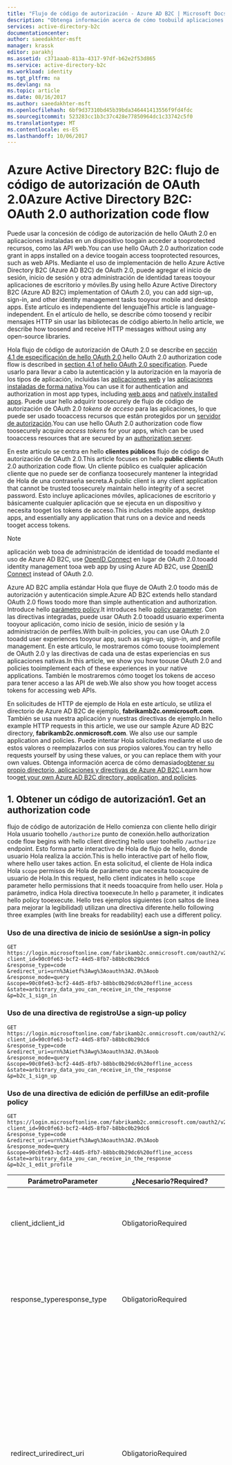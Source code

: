 ```yaml
---
title: "Flujo de código de autorización - Azure AD B2C | Microsoft Docs"
description: "Obtenga información acerca de cómo toobuild aplicaciones web con el protocolo de autenticación de Azure AD B2C y OpenID Connect."
services: active-directory-b2c
documentationcenter: 
author: saeedakhter-msft
manager: krassk
editor: parakhj
ms.assetid: c371aaab-813a-4317-97df-b62e2f53d865
ms.service: active-directory-b2c
ms.workload: identity
ms.tgt_pltfrm: na
ms.devlang: na
ms.topic: article
ms.date: 08/16/2017
ms.author: saeedakhter-msft
ms.openlocfilehash: 6bf9d37310bd45b39bda346441413556f9fd4fdc
ms.sourcegitcommit: 523283cc1b3c37c428e77850964dc1c33742c5f0
ms.translationtype: MT
ms.contentlocale: es-ES
ms.lasthandoff: 10/06/2017
---
```

# <a name="azure-active-directory-b2c-oauth-20-authorization-code-flow"></a><span data-ttu-id="b8309-103">Azure Active Directory B2C: flujo de código de autorización de OAuth 2.0</span><span class="sxs-lookup"><span data-stu-id="b8309-103">Azure Active Directory B2C: OAuth 2.0 authorization code flow</span></span>
<span data-ttu-id="b8309-104">Puede usar la concesión de código de autorización de hello OAuth 2.0 en aplicaciones instaladas en un dispositivo toogain acceder a tooprotected recursos, como las API web.</span><span class="sxs-lookup"><span data-stu-id="b8309-104">You can use hello OAuth 2.0 authorization code grant in apps installed on a device toogain access tooprotected resources, such as web APIs.</span></span> <span data-ttu-id="b8309-105">Mediante el uso de implementación de hello Azure Active Directory B2C (Azure AD B2C) de OAuth 2.0, puede agregar el inicio de sesión, inicio de sesión y otra administración de identidad tareas tooyour aplicaciones de escritorio y móviles.</span><span class="sxs-lookup"><span data-stu-id="b8309-105">By using hello Azure Active Directory B2C (Azure AD B2C) implementation of OAuth 2.0, you can add sign-up, sign-in, and other identity management tasks tooyour mobile and desktop apps.</span></span> <span data-ttu-id="b8309-106">Este artículo es independiente del lenguaje</span><span class="sxs-lookup"><span data-stu-id="b8309-106">This article is language-independent.</span></span> <span data-ttu-id="b8309-107">En el artículo de hello, se describe cómo toosend y recibir mensajes HTTP sin usar las bibliotecas de código abierto.</span><span class="sxs-lookup"><span data-stu-id="b8309-107">In hello article, we describe how toosend and receive HTTP messages without using any open-source libraries.</span></span>

<!-- TODO: Need link toolibraries -->

<span data-ttu-id="b8309-108">Hola flujo de código de autorización de OAuth 2.0 se describe en [sección 4.1 de especificación de hello OAuth 2.0](http://tools.ietf.org/html/rfc6749).</span><span class="sxs-lookup"><span data-stu-id="b8309-108">hello OAuth 2.0 authorization code flow is described in [section 4.1 of hello OAuth 2.0 specification](http://tools.ietf.org/html/rfc6749).</span></span> <span data-ttu-id="b8309-109">Puede usarlo para llevar a cabo la autenticación y la autorización en la mayoría de los tipos de aplicación, incluidas las [aplicaciones web](active-directory-b2c-apps.md#web-apps) y las [aplicaciones instaladas de forma nativa](active-directory-b2c-apps.md#mobile-and-native-apps).</span><span class="sxs-lookup"><span data-stu-id="b8309-109">You can use it for authentication and authorization in most app types, including [web apps](active-directory-b2c-apps.md#web-apps) and [natively installed apps](active-directory-b2c-apps.md#mobile-and-native-apps).</span></span> <span data-ttu-id="b8309-110">Puede usar hello adquirir toosecurely de flujo de código de autorización de OAuth 2.0 *tokens de acceso* para las aplicaciones, lo que puede ser usado tooaccess recursos que están protegidos por un [servidor de autorización](active-directory-b2c-reference-protocols.md#the-basics).</span><span class="sxs-lookup"><span data-stu-id="b8309-110">You can use hello OAuth 2.0 authorization code flow toosecurely acquire *access tokens* for your apps, which can be used tooaccess resources that are secured by an [authorization server](active-directory-b2c-reference-protocols.md#the-basics).</span></span>

<span data-ttu-id="b8309-111">En este artículo se centra en hello **clientes públicos** flujo de código de autorización de OAuth 2.0.</span><span class="sxs-lookup"><span data-stu-id="b8309-111">This article focuses on hello **public clients** OAuth 2.0 authorization code flow.</span></span> <span data-ttu-id="b8309-112">Un cliente público es cualquier aplicación cliente que no puede ser de confianza toosecurely mantener la integridad de Hola de una contraseña secreta.</span><span class="sxs-lookup"><span data-stu-id="b8309-112">A public client is any client application that cannot be trusted toosecurely maintain hello integrity of a secret password.</span></span> <span data-ttu-id="b8309-113">Esto incluye aplicaciones móviles, aplicaciones de escritorio y básicamente cualquier aplicación que se ejecuta en un dispositivo y necesita tooget los tokens de acceso.</span><span class="sxs-lookup"><span data-stu-id="b8309-113">This includes mobile apps, desktop apps, and essentially any application that runs on a device and needs tooget access tokens.</span></span> 

> [!NOTE]
> <span data-ttu-id="b8309-114">aplicación web tooa de administración de identidad de tooadd mediante el uso de Azure AD B2C, use [OpenID Connect](active-directory-b2c-reference-oidc.md) en lugar de OAuth 2.0.</span><span class="sxs-lookup"><span data-stu-id="b8309-114">tooadd identity management tooa web app by using Azure AD B2C, use [OpenID Connect](active-directory-b2c-reference-oidc.md) instead of OAuth 2.0.</span></span>

<span data-ttu-id="b8309-115">Azure AD B2C amplía estándar Hola que fluye de OAuth 2.0 toodo más de autorización y autenticación simple.</span><span class="sxs-lookup"><span data-stu-id="b8309-115">Azure AD B2C extends hello standard OAuth 2.0 flows toodo more than simple authentication and authorization.</span></span> <span data-ttu-id="b8309-116">Introduce hello [parámetro policy](active-directory-b2c-reference-policies.md).</span><span class="sxs-lookup"><span data-stu-id="b8309-116">It introduces hello [policy parameter](active-directory-b2c-reference-policies.md).</span></span> <span data-ttu-id="b8309-117">Con las directivas integradas, puede usar OAuth 2.0 tooadd usuario experimenta tooyour aplicación, como inicio de sesión, inicio de sesión y la administración de perfiles.</span><span class="sxs-lookup"><span data-stu-id="b8309-117">With built-in policies, you can use OAuth 2.0 tooadd user experiences tooyour app, such as sign-up, sign-in, and profile management.</span></span> <span data-ttu-id="b8309-118">En este artículo, le mostraremos cómo toouse tooimplement de OAuth 2.0 y las directivas de cada una de estas experiencias en sus aplicaciones nativas.</span><span class="sxs-lookup"><span data-stu-id="b8309-118">In this article, we show you how toouse OAuth 2.0 and policies tooimplement each of these experiences in your native applications.</span></span> <span data-ttu-id="b8309-119">También le mostraremos cómo tooget los tokens de acceso para tener acceso a las API de web.</span><span class="sxs-lookup"><span data-stu-id="b8309-119">We also show you how tooget access tokens for accessing web APIs.</span></span>

<span data-ttu-id="b8309-120">En solicitudes de HTTP de ejemplo de Hola en este artículo, se utiliza el directorio de Azure AD B2C de ejemplo, **fabrikamb2c.onmicrosoft.com**. También se usa nuestra aplicación y nuestras directivas de ejemplo.</span><span class="sxs-lookup"><span data-stu-id="b8309-120">In hello example HTTP requests in this article, we use our sample Azure AD B2C directory, **fabrikamb2c.onmicrosoft.com**. We also use our sample application and policies.</span></span> <span data-ttu-id="b8309-121">Puede intentar Hola solicitudes mediante el uso de estos valores o reemplazarlos con sus propios valores.</span><span class="sxs-lookup"><span data-stu-id="b8309-121">You can try hello requests yourself by using these values, or you can replace them with your own values.</span></span>
<span data-ttu-id="b8309-122">Obtenga información acerca de cómo demasiado[obtener su propio directorio, aplicaciones y directivas de Azure AD B2C](#use-your-own-azure-ad-b2c-directory).</span><span class="sxs-lookup"><span data-stu-id="b8309-122">Learn how too[get your own Azure AD B2C directory, application, and policies](#use-your-own-azure-ad-b2c-directory).</span></span>

## <a name="1-get-an-authorization-code"></a><span data-ttu-id="b8309-123">1. Obtener un código de autorización</span><span class="sxs-lookup"><span data-stu-id="b8309-123">1. Get an authorization code</span></span>
<span data-ttu-id="b8309-124">flujo de código de autorización de Hello comienza con cliente hello dirigir Hola usuario toohello `/authorize` punto de conexión.</span><span class="sxs-lookup"><span data-stu-id="b8309-124">hello authorization code flow begins with hello client directing hello user toohello `/authorize` endpoint.</span></span> <span data-ttu-id="b8309-125">Esto forma parte interactivo de Hola de flujo de hello, donde usuario Hola realiza la acción.</span><span class="sxs-lookup"><span data-stu-id="b8309-125">This is hello interactive part of hello flow, where hello user takes action.</span></span> <span data-ttu-id="b8309-126">En esta solicitud, el cliente de Hola indica Hola `scope` permisos de Hola de parámetro que necesita tooacquire de usuario de Hola.</span><span class="sxs-lookup"><span data-stu-id="b8309-126">In this request, hello client indicates in hello `scope` parameter hello permissions that it needs tooacquire from hello user.</span></span> <span data-ttu-id="b8309-127">Hola `p` parámetro, indica Hola directiva tooexecute.</span><span class="sxs-lookup"><span data-stu-id="b8309-127">In hello `p` parameter, it indicates hello policy tooexecute.</span></span> <span data-ttu-id="b8309-128">Hello tres ejemplos siguientes (con saltos de línea para mejorar la legibilidad) utilizan una directiva diferente.</span><span class="sxs-lookup"><span data-stu-id="b8309-128">hello following three examples (with line breaks for readability) each use a different policy.</span></span>

### <a name="use-a-sign-in-policy"></a><span data-ttu-id="b8309-129">Uso de una directiva de inicio de sesión</span><span class="sxs-lookup"><span data-stu-id="b8309-129">Use a sign-in policy</span></span>
```
GET https://login.microsoftonline.com/fabrikamb2c.onmicrosoft.com/oauth2/v2.0/authorize?
client_id=90c0fe63-bcf2-44d5-8fb7-b8bbc0b29dc6
&response_type=code
&redirect_uri=urn%3Aietf%3Awg%3Aoauth%3A2.0%3Aoob
&response_mode=query
&scope=90c0fe63-bcf2-44d5-8fb7-b8bbc0b29dc6%20offline_access
&state=arbitrary_data_you_can_receive_in_the_response
&p=b2c_1_sign_in
```

### <a name="use-a-sign-up-policy"></a><span data-ttu-id="b8309-130">Uso de una directiva de registro</span><span class="sxs-lookup"><span data-stu-id="b8309-130">Use a sign-up policy</span></span>
```
GET https://login.microsoftonline.com/fabrikamb2c.onmicrosoft.com/oauth2/v2.0/authorize?
client_id=90c0fe63-bcf2-44d5-8fb7-b8bbc0b29dc6
&response_type=code
&redirect_uri=urn%3Aietf%3Awg%3Aoauth%3A2.0%3Aoob
&response_mode=query
&scope=90c0fe63-bcf2-44d5-8fb7-b8bbc0b29dc6%20offline_access
&state=arbitrary_data_you_can_receive_in_the_response
&p=b2c_1_sign_up
```

### <a name="use-an-edit-profile-policy"></a><span data-ttu-id="b8309-131">Uso de una directiva de edición de perfil</span><span class="sxs-lookup"><span data-stu-id="b8309-131">Use an edit-profile policy</span></span>
```
GET https://login.microsoftonline.com/fabrikamb2c.onmicrosoft.com/oauth2/v2.0/authorize?
client_id=90c0fe63-bcf2-44d5-8fb7-b8bbc0b29dc6
&response_type=code
&redirect_uri=urn%3Aietf%3Awg%3Aoauth%3A2.0%3Aoob
&response_mode=query
&scope=90c0fe63-bcf2-44d5-8fb7-b8bbc0b29dc6%20offline_access
&state=arbitrary_data_you_can_receive_in_the_response
&p=b2c_1_edit_profile
```

| <span data-ttu-id="b8309-132">Parámetro</span><span class="sxs-lookup"><span data-stu-id="b8309-132">Parameter</span></span> | <span data-ttu-id="b8309-133">¿Necesario?</span><span class="sxs-lookup"><span data-stu-id="b8309-133">Required?</span></span> | <span data-ttu-id="b8309-134">Description</span><span class="sxs-lookup"><span data-stu-id="b8309-134">Description</span></span> |
| --- | --- | --- |
| <span data-ttu-id="b8309-135">client_id</span><span class="sxs-lookup"><span data-stu-id="b8309-135">client_id</span></span> |<span data-ttu-id="b8309-136">Obligatorio</span><span class="sxs-lookup"><span data-stu-id="b8309-136">Required</span></span> |<span data-ttu-id="b8309-137">Identificador de la aplicación Hello asignado tooyour aplicación Hola [portal de Azure](https://portal.azure.com).</span><span class="sxs-lookup"><span data-stu-id="b8309-137">hello application ID assigned tooyour app in hello [Azure portal](https://portal.azure.com).</span></span> |
| <span data-ttu-id="b8309-138">response_type</span><span class="sxs-lookup"><span data-stu-id="b8309-138">response_type</span></span> |<span data-ttu-id="b8309-139">Obligatorio</span><span class="sxs-lookup"><span data-stu-id="b8309-139">Required</span></span> |<span data-ttu-id="b8309-140">tipo de respuesta de Hello, que debe incluir `code` para el flujo de código de autorización de Hola.</span><span class="sxs-lookup"><span data-stu-id="b8309-140">hello response type, which must include `code` for hello authorization code flow.</span></span> |
| <span data-ttu-id="b8309-141">redirect_uri</span><span class="sxs-lookup"><span data-stu-id="b8309-141">redirect_uri</span></span> |<span data-ttu-id="b8309-142">Obligatorio</span><span class="sxs-lookup"><span data-stu-id="b8309-142">Required</span></span> |<span data-ttu-id="b8309-143">Hola URI de redireccionamiento de la aplicación, donde se envían y reciben mediante la aplicación de las respuestas de autenticación.</span><span class="sxs-lookup"><span data-stu-id="b8309-143">hello redirect URI of your app, where authentication responses are sent and received by your app.</span></span> <span data-ttu-id="b8309-144">Debe coincidir exactamente con uno de redirección de hello URI que se ha registrado en el portal de hello, excepto en que debe ser codificados de dirección URL.</span><span class="sxs-lookup"><span data-stu-id="b8309-144">It must exactly match one of hello redirect URIs that you registered in hello portal, except that it must be URL-encoded.</span></span> |
| <span data-ttu-id="b8309-145">ámbito</span><span class="sxs-lookup"><span data-stu-id="b8309-145">scope</span></span> |<span data-ttu-id="b8309-146">Obligatorio</span><span class="sxs-lookup"><span data-stu-id="b8309-146">Required</span></span> |<span data-ttu-id="b8309-147">Una lista de ámbitos separada por espacios.</span><span class="sxs-lookup"><span data-stu-id="b8309-147">A space-separated list of scopes.</span></span> <span data-ttu-id="b8309-148">El valor de un solo ámbito indica tooAzure Active Directory (Azure AD) tanto de los permisos de Hola que se ha solicitado.</span><span class="sxs-lookup"><span data-stu-id="b8309-148">A single scope value indicates tooAzure Active Directory (Azure AD) both of hello permissions that are being requested.</span></span> <span data-ttu-id="b8309-149">Mediante identificación como ámbito de hello indica que la aplicación necesita un token de acceso que se puede usar con su propio servicio o la API web, representada por el cliente de Hola Hola mismo identificador de cliente.</span><span class="sxs-lookup"><span data-stu-id="b8309-149">Using hello client ID as hello scope indicates that your app needs an access token that can be used against your own service or web API, represented by hello same client ID.</span></span>  <span data-ttu-id="b8309-150">Hola `offline_access` ámbito indica que la aplicación necesita un token de actualización para tooresources de acceso de larga duración.</span><span class="sxs-lookup"><span data-stu-id="b8309-150">hello `offline_access` scope indicates that your app needs a refresh token for long-lived access tooresources.</span></span> <span data-ttu-id="b8309-151">También puede usar hello `openid` ámbito toorequest un identificador de token de Azure AD B2C.</span><span class="sxs-lookup"><span data-stu-id="b8309-151">You also can use hello `openid` scope toorequest an ID token from Azure AD B2C.</span></span> |
| <span data-ttu-id="b8309-152">response_mode</span><span class="sxs-lookup"><span data-stu-id="b8309-152">response_mode</span></span> |<span data-ttu-id="b8309-153">Recomendado</span><span class="sxs-lookup"><span data-stu-id="b8309-153">Recommended</span></span> |<span data-ttu-id="b8309-154">método Hello que usar toosend Hola resultante autorización código tooyour atrás aplicación.</span><span class="sxs-lookup"><span data-stu-id="b8309-154">hello method that you use toosend hello resulting authorization code back tooyour app.</span></span> <span data-ttu-id="b8309-155">Puede ser `query`, `form_post` o `fragment`.</span><span class="sxs-lookup"><span data-stu-id="b8309-155">It can be `query`, `form_post`, or `fragment`.</span></span> |
| <span data-ttu-id="b8309-156">state</span><span class="sxs-lookup"><span data-stu-id="b8309-156">state</span></span> |<span data-ttu-id="b8309-157">Recomendado</span><span class="sxs-lookup"><span data-stu-id="b8309-157">Recommended</span></span> |<span data-ttu-id="b8309-158">Un valor incluido en la solicitud de Hola que se devuelve en la respuesta de token de Hola.</span><span class="sxs-lookup"><span data-stu-id="b8309-158">A value included in hello request that is returned in hello token response.</span></span> <span data-ttu-id="b8309-159">Puede ser una cadena de contenido que desee toouse.</span><span class="sxs-lookup"><span data-stu-id="b8309-159">It can be a string of any content that you want toouse.</span></span> <span data-ttu-id="b8309-160">Normalmente, se utiliza un valor único generado aleatoriamente, ataques de falsificación de solicitud entre sitios tooprevent.</span><span class="sxs-lookup"><span data-stu-id="b8309-160">Usually, a randomly generated unique value is  used, tooprevent cross-site request forgery attacks.</span></span> <span data-ttu-id="b8309-161">estado de Hello también es tooencode usa información acerca del estado del usuario de hello en la aplicación hello antes de que se produjo la solicitud de autenticación de Hola.</span><span class="sxs-lookup"><span data-stu-id="b8309-161">hello state also is used tooencode information about hello user's state in hello app before hello authentication request occurred.</span></span> <span data-ttu-id="b8309-162">Por ejemplo, usuario de la página Hola Hola se realizó u Hola directiva que se está ejecutando.</span><span class="sxs-lookup"><span data-stu-id="b8309-162">For example, hello page hello user was on, or hello policy that was being executed.</span></span> |
| <span data-ttu-id="b8309-163">p</span><span class="sxs-lookup"><span data-stu-id="b8309-163">p</span></span> |<span data-ttu-id="b8309-164">Obligatorio</span><span class="sxs-lookup"><span data-stu-id="b8309-164">Required</span></span> |<span data-ttu-id="b8309-165">Directiva de Hola que se ejecuta.</span><span class="sxs-lookup"><span data-stu-id="b8309-165">hello policy that is executed.</span></span> <span data-ttu-id="b8309-166">Su Hola nombre de una directiva que se crea en el directorio de Azure AD B2C.</span><span class="sxs-lookup"><span data-stu-id="b8309-166">It's hello name of a policy that is created in your Azure AD B2C directory.</span></span> <span data-ttu-id="b8309-167">valor de nombre de directiva de Hello debe comenzar por **b2c\_1\_**.</span><span class="sxs-lookup"><span data-stu-id="b8309-167">hello policy name value should begin with **b2c\_1\_**.</span></span> <span data-ttu-id="b8309-168">toolearn más información acerca de las directivas, consulte [directivas integradas de Azure AD B2C](active-directory-b2c-reference-policies.md).</span><span class="sxs-lookup"><span data-stu-id="b8309-168">toolearn more about policies, see [Azure AD B2C built-in policies](active-directory-b2c-reference-policies.md).</span></span> |
| <span data-ttu-id="b8309-169">símbolo del sistema</span><span class="sxs-lookup"><span data-stu-id="b8309-169">prompt</span></span> |<span data-ttu-id="b8309-170">Opcional</span><span class="sxs-lookup"><span data-stu-id="b8309-170">Optional</span></span> |<span data-ttu-id="b8309-171">tipo de Hello de interacción del usuario que es necesario.</span><span class="sxs-lookup"><span data-stu-id="b8309-171">hello type of user interaction that is required.</span></span> <span data-ttu-id="b8309-172">Actualmente, Hola único valor válido es `login`, que fuerza Hola tooenter usuario sus credenciales en esa solicitud.</span><span class="sxs-lookup"><span data-stu-id="b8309-172">Currently, hello only valid value is `login`, which forces hello user tooenter their credentials on that request.</span></span> <span data-ttu-id="b8309-173">El inicio de sesión único no surtirá efecto.</span><span class="sxs-lookup"><span data-stu-id="b8309-173">Single sign-on will not take effect.</span></span> |

<span data-ttu-id="b8309-174">En este momento, usuario Hola se solicita el flujo de trabajo de la directiva de toocomplete Hola.</span><span class="sxs-lookup"><span data-stu-id="b8309-174">At this point, hello user is asked toocomplete hello policy's workflow.</span></span> <span data-ttu-id="b8309-175">Ello puede significar tener a usuario Hola escribir su nombre de usuario y una contraseña, inicio de sesión con una identidad de redes sociales, registrarse para el directorio de Hola o cualquier otro número de pasos.</span><span class="sxs-lookup"><span data-stu-id="b8309-175">This might involve hello user entering their username and password, signing in with a social identity, signing up for hello directory, or any other number of steps.</span></span> <span data-ttu-id="b8309-176">Las acciones del usuario dependen de cómo se define la directiva de Hola.</span><span class="sxs-lookup"><span data-stu-id="b8309-176">User actions depend on how hello policy is defined.</span></span>

<span data-ttu-id="b8309-177">Al finalizar usuario Hola directiva hello, Azure AD devuelve una aplicación de tooyour de respuesta al valor de Hola que utilizó para `redirect_uri`.</span><span class="sxs-lookup"><span data-stu-id="b8309-177">After hello user completes hello policy, Azure AD returns a response tooyour app at hello value you used for `redirect_uri`.</span></span> <span data-ttu-id="b8309-178">Se utiliza método hello especificado en hello `response_mode` parámetro.</span><span class="sxs-lookup"><span data-stu-id="b8309-178">It uses hello method specified in hello `response_mode` parameter.</span></span> <span data-ttu-id="b8309-179">respuesta de Hello es exactamente Hola mismo para cada uno de los escenarios de acción de usuario hello, independientemente de la directiva de Hola que se ejecutó.</span><span class="sxs-lookup"><span data-stu-id="b8309-179">hello response is exactly hello same for each of hello user action scenarios, independent of hello policy that was executed.</span></span>

<span data-ttu-id="b8309-180">Una respuesta correcta que usa `response_mode=query` tiene este aspecto:</span><span class="sxs-lookup"><span data-stu-id="b8309-180">A successful response that uses `response_mode=query` looks like this:</span></span>

```
GET urn:ietf:wg:oauth:2.0:oob?
code=AwABAAAAvPM1KaPlrEqdFSBzjqfTGBCmLdgfSTLEMPGYuNHSUYBrq...        // hello authorization_code, truncated
&state=arbitrary_data_you_can_receive_in_the_response                // hello value provided in hello request
```

| <span data-ttu-id="b8309-181">Parámetro</span><span class="sxs-lookup"><span data-stu-id="b8309-181">Parameter</span></span> | <span data-ttu-id="b8309-182">Description</span><span class="sxs-lookup"><span data-stu-id="b8309-182">Description</span></span> |
| --- | --- |
| <span data-ttu-id="b8309-183">código</span><span class="sxs-lookup"><span data-stu-id="b8309-183">code</span></span> |<span data-ttu-id="b8309-184">código de autorización de Hola Hola aplicación solicitada.</span><span class="sxs-lookup"><span data-stu-id="b8309-184">hello authorization code that hello app requested.</span></span> <span data-ttu-id="b8309-185">aplicación Hello puede utilizar toorequest de código de autorización de hello un token de acceso para un recurso de destino.</span><span class="sxs-lookup"><span data-stu-id="b8309-185">hello app can use hello authorization code toorequest an access token for a target resource.</span></span> <span data-ttu-id="b8309-186">Los códigos de autorización tienen una duración muy breve.</span><span class="sxs-lookup"><span data-stu-id="b8309-186">Authorization codes are very short-lived.</span></span> <span data-ttu-id="b8309-187">Normalmente, caducan al cabo de unos 10 minutos.</span><span class="sxs-lookup"><span data-stu-id="b8309-187">Typically, they expire after about 10 minutes.</span></span> |
| <span data-ttu-id="b8309-188">state</span><span class="sxs-lookup"><span data-stu-id="b8309-188">state</span></span> |<span data-ttu-id="b8309-189">Consulte la descripción completa de hello en tabla Hola Hola sección anterior.</span><span class="sxs-lookup"><span data-stu-id="b8309-189">See hello full description in hello table in hello preceding section.</span></span> <span data-ttu-id="b8309-190">Si un `state` parámetro se incluye en la solicitud de hello, hello mismo valor aparecerán en la respuesta de Hola.</span><span class="sxs-lookup"><span data-stu-id="b8309-190">If a `state` parameter is included in hello request, hello same value should appear in hello response.</span></span> <span data-ttu-id="b8309-191">Hello aplicación debe comprobar que hello `state` valores de hello solicitud y respuesta son idénticos.</span><span class="sxs-lookup"><span data-stu-id="b8309-191">hello app should verify that hello `state` values in hello request and response are identical.</span></span> |

<span data-ttu-id="b8309-192">Las respuestas de error también se pueden enviar toohello el URI de redireccionamiento para que hello aplicación pueda controlarlos adecuadamente:</span><span class="sxs-lookup"><span data-stu-id="b8309-192">Error responses also can be sent toohello redirect URI so that hello app can handle them appropriately:</span></span>

```
GET urn:ietf:wg:oauth:2.0:oob?
error=access_denied
&error_description=The+user+has+cancelled+entering+self-asserted+information
&state=arbitrary_data_you_can_receive_in_the_response
```

| <span data-ttu-id="b8309-193">Parámetro</span><span class="sxs-lookup"><span data-stu-id="b8309-193">Parameter</span></span> | <span data-ttu-id="b8309-194">Description</span><span class="sxs-lookup"><span data-stu-id="b8309-194">Description</span></span> |
| --- | --- |
| <span data-ttu-id="b8309-195">error</span><span class="sxs-lookup"><span data-stu-id="b8309-195">error</span></span> |<span data-ttu-id="b8309-196">Una cadena de código de error que se pueden usar tipos de hello tooclassify de errores que se producen.</span><span class="sxs-lookup"><span data-stu-id="b8309-196">An error code string that you can use tooclassify hello types of errors that occur.</span></span> <span data-ttu-id="b8309-197">También puede usar Hola cadena tooreact tooerrors.</span><span class="sxs-lookup"><span data-stu-id="b8309-197">You also can use hello string tooreact tooerrors.</span></span> |
| <span data-ttu-id="b8309-198">error_description</span><span class="sxs-lookup"><span data-stu-id="b8309-198">error_description</span></span> |<span data-ttu-id="b8309-199">Un mensaje de error específico que puede ayudarle a identificar la causa de raíz de Hola de un error de autenticación.</span><span class="sxs-lookup"><span data-stu-id="b8309-199">A specific error message that can help you identify hello root cause of an authentication error.</span></span> |
| <span data-ttu-id="b8309-200">state</span><span class="sxs-lookup"><span data-stu-id="b8309-200">state</span></span> |<span data-ttu-id="b8309-201">Consulte la descripción completa de Hola Hola tabla anterior.</span><span class="sxs-lookup"><span data-stu-id="b8309-201">See hello full description in hello preceding table.</span></span> <span data-ttu-id="b8309-202">Si un `state` parámetro se incluye en la solicitud de hello, hello mismo valor aparecerán en la respuesta de Hola.</span><span class="sxs-lookup"><span data-stu-id="b8309-202">If a `state` parameter is included in hello request, hello same value should appear in hello response.</span></span> <span data-ttu-id="b8309-203">Hello aplicación debe comprobar que hello `state` valores de hello solicitud y respuesta son idénticos.</span><span class="sxs-lookup"><span data-stu-id="b8309-203">hello app should verify that hello `state` values in hello request and response are identical.</span></span> |

## <a name="2-get-a-token"></a><span data-ttu-id="b8309-204">2. Obtención de un token</span><span class="sxs-lookup"><span data-stu-id="b8309-204">2. Get a token</span></span>
<span data-ttu-id="b8309-205">Ahora que ha adquirido un código de autorización, puede compensar hello `code` para un toohello símbolo (token) que vayan recursos mediante el envío de un toohello de solicitud POST `/token` punto de conexión.</span><span class="sxs-lookup"><span data-stu-id="b8309-205">Now that you've acquired an authorization code, you can redeem hello `code` for a token toohello intended resource by sending a POST request toohello `/token` endpoint.</span></span> <span data-ttu-id="b8309-206">En Azure AD B2C, hello solo los recursos que puede solicitar un token para es la API de web de back-end de la aplicación.</span><span class="sxs-lookup"><span data-stu-id="b8309-206">In Azure AD B2C, hello only resource that you can request a token for is your app's own back-end web API.</span></span> <span data-ttu-id="b8309-207">convención de Hola que se usa para solicitar un token tooyourself es toouse Id. de cliente de la aplicación como ámbito de hello:</span><span class="sxs-lookup"><span data-stu-id="b8309-207">hello convention that's used for requesting a token tooyourself is toouse your app's client ID as hello scope:</span></span>

```
POST fabrikamb2c.onmicrosoft.com/oauth2/v2.0/token?p=b2c_1_sign_in HTTP/1.1
Host: https://login.microsoftonline.com
Content-Type: application/x-www-form-urlencoded

grant_type=authorization_code&client_id=90c0fe63-bcf2-44d5-8fb7-b8bbc0b29dc6&scope=90c0fe63-bcf2-44d5-8fb7-b8bbc0b29dc6 offline_access&code=AwABAAAAvPM1KaPlrEqdFSBzjqfTGBCmLdgfSTLEMPGYuNHSUYBrq...&redirect_uri=urn:ietf:wg:oauth:2.0:oob

```

| <span data-ttu-id="b8309-208">Parámetro</span><span class="sxs-lookup"><span data-stu-id="b8309-208">Parameter</span></span> | <span data-ttu-id="b8309-209">¿Necesario?</span><span class="sxs-lookup"><span data-stu-id="b8309-209">Required?</span></span> | <span data-ttu-id="b8309-210">Description</span><span class="sxs-lookup"><span data-stu-id="b8309-210">Description</span></span> |
| --- | --- | --- |
| <span data-ttu-id="b8309-211">p</span><span class="sxs-lookup"><span data-stu-id="b8309-211">p</span></span> |<span data-ttu-id="b8309-212">Obligatorio</span><span class="sxs-lookup"><span data-stu-id="b8309-212">Required</span></span> |<span data-ttu-id="b8309-213">Hola directiva de autorización de hello tooacquire usado código.</span><span class="sxs-lookup"><span data-stu-id="b8309-213">hello policy that was used tooacquire hello authorization code.</span></span> <span data-ttu-id="b8309-214">No puede usar una directiva diferente en esta solicitud.</span><span class="sxs-lookup"><span data-stu-id="b8309-214">You cannot use a different policy in this request.</span></span> <span data-ttu-id="b8309-215">Tenga en cuenta que agregar este parámetro toohello *cadena de consulta*, pero no en hello cuerpo POST.</span><span class="sxs-lookup"><span data-stu-id="b8309-215">Note that you add this parameter toohello *query string*, not in hello POST body.</span></span> |
| <span data-ttu-id="b8309-216">client_id</span><span class="sxs-lookup"><span data-stu-id="b8309-216">client_id</span></span> |<span data-ttu-id="b8309-217">Obligatorio</span><span class="sxs-lookup"><span data-stu-id="b8309-217">Required</span></span> |<span data-ttu-id="b8309-218">Identificador de la aplicación Hello asignado tooyour aplicación Hola [portal de Azure](https://portal.azure.com).</span><span class="sxs-lookup"><span data-stu-id="b8309-218">hello application ID assigned tooyour app in hello [Azure portal](https://portal.azure.com).</span></span> |
| <span data-ttu-id="b8309-219">grant_type</span><span class="sxs-lookup"><span data-stu-id="b8309-219">grant_type</span></span> |<span data-ttu-id="b8309-220">Obligatorio</span><span class="sxs-lookup"><span data-stu-id="b8309-220">Required</span></span> |<span data-ttu-id="b8309-221">tipo de Hola de concesión.</span><span class="sxs-lookup"><span data-stu-id="b8309-221">hello type of grant.</span></span> <span data-ttu-id="b8309-222">Para el flujo de código de autorización de hello, debe ser el tipo de concesión de hello `authorization_code`.</span><span class="sxs-lookup"><span data-stu-id="b8309-222">For hello authorization code flow, hello grant type must be `authorization_code`.</span></span> |
| <span data-ttu-id="b8309-223">ámbito</span><span class="sxs-lookup"><span data-stu-id="b8309-223">scope</span></span> |<span data-ttu-id="b8309-224">Recomendado</span><span class="sxs-lookup"><span data-stu-id="b8309-224">Recommended</span></span> |<span data-ttu-id="b8309-225">Una lista de ámbitos separada por espacios.</span><span class="sxs-lookup"><span data-stu-id="b8309-225">A space-separated list of scopes.</span></span> <span data-ttu-id="b8309-226">Un valor de ámbito único indica tooAzure AD tanto de los permisos de Hola que se ha solicitado.</span><span class="sxs-lookup"><span data-stu-id="b8309-226">A single scope value indicates tooAzure AD both of hello permissions that are being requested.</span></span> <span data-ttu-id="b8309-227">Mediante identificación como ámbito de hello indica que la aplicación necesita un token de acceso que se puede usar con su propio servicio o la API web, representada por el cliente de Hola Hola mismo identificador de cliente.</span><span class="sxs-lookup"><span data-stu-id="b8309-227">Using hello client ID as hello scope indicates that your app needs an access token that can be used against your own service or web API, represented by hello same client ID.</span></span>  <span data-ttu-id="b8309-228">Hola `offline_access` ámbito indica que la aplicación necesita un token de actualización para tooresources de acceso de larga duración.</span><span class="sxs-lookup"><span data-stu-id="b8309-228">hello `offline_access` scope indicates that your app needs a refresh token for long-lived access tooresources.</span></span>  <span data-ttu-id="b8309-229">También puede usar hello `openid` ámbito toorequest un identificador de token de Azure AD B2C.</span><span class="sxs-lookup"><span data-stu-id="b8309-229">You also can use hello `openid` scope toorequest an ID token from Azure AD B2C.</span></span> |
| <span data-ttu-id="b8309-230">código</span><span class="sxs-lookup"><span data-stu-id="b8309-230">code</span></span> |<span data-ttu-id="b8309-231">Obligatorio</span><span class="sxs-lookup"><span data-stu-id="b8309-231">Required</span></span> |<span data-ttu-id="b8309-232">código de autorización de Hola que adquirió en el primer segmento de hello del flujo de Hola.</span><span class="sxs-lookup"><span data-stu-id="b8309-232">hello authorization code that you acquired in hello first leg of hello flow.</span></span> |
| <span data-ttu-id="b8309-233">redirect_uri</span><span class="sxs-lookup"><span data-stu-id="b8309-233">redirect_uri</span></span> |<span data-ttu-id="b8309-234">Obligatorio</span><span class="sxs-lookup"><span data-stu-id="b8309-234">Required</span></span> |<span data-ttu-id="b8309-235">Hola URI de redireccionamiento de aplicación hello que ha recibido código de autorización de Hola.</span><span class="sxs-lookup"><span data-stu-id="b8309-235">hello redirect URI of hello application where you received hello authorization code.</span></span> |

<span data-ttu-id="b8309-236">Una respuesta correcta del token tiene el siguiente aspecto:</span><span class="sxs-lookup"><span data-stu-id="b8309-236">A successful token response looks like this:</span></span>

```
{
    "not_before": "1442340812",
    "token_type": "Bearer",
    "access_token": "eyJ0eXAiOiJKV1QiLCJhbGciOiJSUzI1NiIsIng1dCI6Ik5HVEZ2ZEstZnl0aEV1Q...",
    "scope": "90c0fe63-bcf2-44d5-8fb7-b8bbc0b29dc6 offline_access",
    "expires_in": "3600",
    "refresh_token": "AAQfQmvuDy8WtUv-sd0TBwWVQs1rC-Lfxa_NDkLqpg50Cxp5Dxj0VPF1mx2Z...",
}
```
| <span data-ttu-id="b8309-237">Parámetro</span><span class="sxs-lookup"><span data-stu-id="b8309-237">Parameter</span></span> | <span data-ttu-id="b8309-238">Description</span><span class="sxs-lookup"><span data-stu-id="b8309-238">Description</span></span> |
| --- | --- |
| <span data-ttu-id="b8309-239">not_before</span><span class="sxs-lookup"><span data-stu-id="b8309-239">not_before</span></span> |<span data-ttu-id="b8309-240">tiempo de Hello en qué Hola token se considera válida, en tiempo base.</span><span class="sxs-lookup"><span data-stu-id="b8309-240">hello time at which hello token is considered valid, in epoch time.</span></span> |
| <span data-ttu-id="b8309-241">token_type</span><span class="sxs-lookup"><span data-stu-id="b8309-241">token_type</span></span> |<span data-ttu-id="b8309-242">valor de tipo de token de Hola.</span><span class="sxs-lookup"><span data-stu-id="b8309-242">hello token type value.</span></span> <span data-ttu-id="b8309-243">Hola solo escriba que admite Azure AD es portador.</span><span class="sxs-lookup"><span data-stu-id="b8309-243">hello only type that Azure AD supports is Bearer.</span></span> |
| <span data-ttu-id="b8309-244">access_token</span><span class="sxs-lookup"><span data-stu-id="b8309-244">access_token</span></span> |<span data-ttu-id="b8309-245">Hola había firmado JSON Web Token (JWT) que solicitó.</span><span class="sxs-lookup"><span data-stu-id="b8309-245">hello signed JSON Web Token (JWT) that you requested.</span></span> |
| <span data-ttu-id="b8309-246">ámbito</span><span class="sxs-lookup"><span data-stu-id="b8309-246">scope</span></span> |<span data-ttu-id="b8309-247">ámbitos de Hola Hola token es válido para.</span><span class="sxs-lookup"><span data-stu-id="b8309-247">hello scopes that hello token is valid for.</span></span> <span data-ttu-id="b8309-248">También puede utilizar tokens de toocache ámbitos para su uso posterior.</span><span class="sxs-lookup"><span data-stu-id="b8309-248">You also can use scopes toocache tokens for later use.</span></span> |
| <span data-ttu-id="b8309-249">expires_in</span><span class="sxs-lookup"><span data-stu-id="b8309-249">expires_in</span></span> |<span data-ttu-id="b8309-250">duración de Hola de Hola token es válido (en segundos).</span><span class="sxs-lookup"><span data-stu-id="b8309-250">hello length of time that hello token is valid (in seconds).</span></span> |
| <span data-ttu-id="b8309-251">refresh_token</span><span class="sxs-lookup"><span data-stu-id="b8309-251">refresh_token</span></span> |<span data-ttu-id="b8309-252">Un token de actualización de OAuth 2.0.</span><span class="sxs-lookup"><span data-stu-id="b8309-252">An OAuth 2.0 refresh token.</span></span> <span data-ttu-id="b8309-253">aplicación Hello puede usar este token tooacquire los tokens adicionales después de que expire el token actual Hola.</span><span class="sxs-lookup"><span data-stu-id="b8309-253">hello app can use this token tooacquire additional tokens after hello current token expires.</span></span> <span data-ttu-id="b8309-254">Los tokens de actualización tienen una duración larga.</span><span class="sxs-lookup"><span data-stu-id="b8309-254">Refresh tokens are long-lived.</span></span> <span data-ttu-id="b8309-255">Puede usarlos tooretain acceso tooresources durante largos períodos de tiempo.</span><span class="sxs-lookup"><span data-stu-id="b8309-255">You can use them tooretain access tooresources for extended periods of time.</span></span> <span data-ttu-id="b8309-256">Para obtener más información, vea hello [referencia del token de Azure AD B2C](active-directory-b2c-reference-tokens.md).</span><span class="sxs-lookup"><span data-stu-id="b8309-256">For more information, see hello [Azure AD B2C token reference](active-directory-b2c-reference-tokens.md).</span></span> |

<span data-ttu-id="b8309-257">Las respuestas de error tienen un aspecto similar al siguiente:</span><span class="sxs-lookup"><span data-stu-id="b8309-257">Error responses look like this:</span></span>

```
{
    "error": "access_denied",
    "error_description": "hello user revoked access toohello app.",
}
```

| <span data-ttu-id="b8309-258">Parámetro</span><span class="sxs-lookup"><span data-stu-id="b8309-258">Parameter</span></span> | <span data-ttu-id="b8309-259">Description</span><span class="sxs-lookup"><span data-stu-id="b8309-259">Description</span></span> |
| --- | --- |
| <span data-ttu-id="b8309-260">error</span><span class="sxs-lookup"><span data-stu-id="b8309-260">error</span></span> |<span data-ttu-id="b8309-261">Una cadena de código de error que se pueden usar tipos de hello tooclassify de errores que se producen.</span><span class="sxs-lookup"><span data-stu-id="b8309-261">An error code string that you can use tooclassify hello types of errors that occur.</span></span> <span data-ttu-id="b8309-262">También puede usar Hola cadena tooreact tooerrors.</span><span class="sxs-lookup"><span data-stu-id="b8309-262">You also can use hello string tooreact tooerrors.</span></span> |
| <span data-ttu-id="b8309-263">error_description</span><span class="sxs-lookup"><span data-stu-id="b8309-263">error_description</span></span> |<span data-ttu-id="b8309-264">Un mensaje de error específico que puede ayudarle a identificar la causa de raíz de Hola de un error de autenticación.</span><span class="sxs-lookup"><span data-stu-id="b8309-264">A specific error message that can help you identify hello root cause of an authentication error.</span></span> |

## <a name="3-use-hello-token"></a><span data-ttu-id="b8309-265">3. Usar el token de Hola</span><span class="sxs-lookup"><span data-stu-id="b8309-265">3. Use hello token</span></span>
<span data-ttu-id="b8309-266">Ahora que ha adquirido correctamente un token de acceso, puede usar símbolo (token) de hello en las API de web de back-end de tooyour solicitudes mediante la inclusión en hello `Authorization` encabezado:</span><span class="sxs-lookup"><span data-stu-id="b8309-266">Now that you've successfully acquired an access token, you can use hello token in requests tooyour back-end web APIs by including it in hello `Authorization` header:</span></span>

```
GET /tasks
Host: https://mytaskwebapi.com
Authorization: Bearer eyJ0eXAiOiJKV1QiLCJhbGciOiJSUzI1NiIsIng1dCI6Ik5HVEZ2ZEstZnl0aEV1Q...
```

## <a name="4-refresh-hello-token"></a><span data-ttu-id="b8309-267">4. Hola token de actualización</span><span class="sxs-lookup"><span data-stu-id="b8309-267">4. Refresh hello token</span></span>
<span data-ttu-id="b8309-268">Los tokens de acceso y los tokens de identificación tienen una corta duración.</span><span class="sxs-lookup"><span data-stu-id="b8309-268">Access tokens and ID tokens are short-lived.</span></span> <span data-ttu-id="b8309-269">Después de que expiren, debe actualizarlos toocontinue tooaccess recursos.</span><span class="sxs-lookup"><span data-stu-id="b8309-269">After they expire, you must refresh them toocontinue tooaccess resources.</span></span> <span data-ttu-id="b8309-270">toodo, enviar otra toohello de solicitud POST `/token` punto de conexión.</span><span class="sxs-lookup"><span data-stu-id="b8309-270">toodo this, submit another POST request toohello `/token` endpoint.</span></span> <span data-ttu-id="b8309-271">Este tiempo, proporcionar hello `refresh_token` en lugar de Hola `code`:</span><span class="sxs-lookup"><span data-stu-id="b8309-271">This time, provide hello `refresh_token` instead of hello `code`:</span></span>

```
POST fabrikamb2c.onmicrosoft.com/oauth2/v2.0/token?p=b2c_1_sign_in HTTP/1.1
Host: https://login.microsoftonline.com
Content-Type: application/x-www-form-urlencoded

grant_type=refresh_token&client_id=90c0fe63-bcf2-44d5-8fb7-b8bbc0b29dc6&scope=90c0fe63-bcf2-44d5-8fb7-b8bbc0b29dc6 offline_access&refresh_token=AwABAAAAvPM1KaPlrEqdFSBzjqfTGBCmLdgfSTLEMPGYuNHSUYBrq...&redirect_uri=urn:ietf:wg:oauth:2.0:oob
```

| <span data-ttu-id="b8309-272">Parámetro</span><span class="sxs-lookup"><span data-stu-id="b8309-272">Parameter</span></span> | <span data-ttu-id="b8309-273">¿Necesario?</span><span class="sxs-lookup"><span data-stu-id="b8309-273">Required?</span></span> | <span data-ttu-id="b8309-274">Description</span><span class="sxs-lookup"><span data-stu-id="b8309-274">Description</span></span> |
| --- | --- | --- |
| <span data-ttu-id="b8309-275">p</span><span class="sxs-lookup"><span data-stu-id="b8309-275">p</span></span> |<span data-ttu-id="b8309-276">Obligatorio</span><span class="sxs-lookup"><span data-stu-id="b8309-276">Required</span></span> |<span data-ttu-id="b8309-277">Directiva de Hola que estaba token tooacquire usado Hola de actualización original.</span><span class="sxs-lookup"><span data-stu-id="b8309-277">hello policy that was used tooacquire hello original refresh token.</span></span> <span data-ttu-id="b8309-278">No puede usar una directiva diferente en esta solicitud.</span><span class="sxs-lookup"><span data-stu-id="b8309-278">You cannot use a different policy in this request.</span></span> <span data-ttu-id="b8309-279">Tenga en cuenta que agregar este parámetro toohello *cadena de consulta*, pero no en hello cuerpo POST.</span><span class="sxs-lookup"><span data-stu-id="b8309-279">Note that you add this parameter toohello *query string*, not in hello POST body.</span></span> |
| <span data-ttu-id="b8309-280">client_id</span><span class="sxs-lookup"><span data-stu-id="b8309-280">client_id</span></span> |<span data-ttu-id="b8309-281">Recomendado</span><span class="sxs-lookup"><span data-stu-id="b8309-281">Recommended</span></span> |<span data-ttu-id="b8309-282">Identificador de la aplicación Hello asignado tooyour aplicación Hola [portal de Azure](https://portal.azure.com).</span><span class="sxs-lookup"><span data-stu-id="b8309-282">hello application ID assigned tooyour app in hello [Azure portal](https://portal.azure.com).</span></span> |
| <span data-ttu-id="b8309-283">grant_type</span><span class="sxs-lookup"><span data-stu-id="b8309-283">grant_type</span></span> |<span data-ttu-id="b8309-284">Obligatorio</span><span class="sxs-lookup"><span data-stu-id="b8309-284">Required</span></span> |<span data-ttu-id="b8309-285">tipo de Hola de concesión.</span><span class="sxs-lookup"><span data-stu-id="b8309-285">hello type of grant.</span></span> <span data-ttu-id="b8309-286">Para este segmento del flujo de código de autorización de hello, debe ser el tipo de concesión de hello `refresh_token`.</span><span class="sxs-lookup"><span data-stu-id="b8309-286">For this leg of hello authorization code flow, hello grant type must be `refresh_token`.</span></span> |
| <span data-ttu-id="b8309-287">ámbito</span><span class="sxs-lookup"><span data-stu-id="b8309-287">scope</span></span> |<span data-ttu-id="b8309-288">Recomendado</span><span class="sxs-lookup"><span data-stu-id="b8309-288">Recommended</span></span> |<span data-ttu-id="b8309-289">Una lista de ámbitos separada por espacios.</span><span class="sxs-lookup"><span data-stu-id="b8309-289">A space-separated list of scopes.</span></span> <span data-ttu-id="b8309-290">Un valor de ámbito único indica tooAzure AD tanto de los permisos de Hola que se ha solicitado.</span><span class="sxs-lookup"><span data-stu-id="b8309-290">A single scope value indicates tooAzure AD both of hello permissions that are being requested.</span></span> <span data-ttu-id="b8309-291">Mediante identificación como ámbito de hello indica que la aplicación necesita un token de acceso que se puede usar con su propio servicio o la API web, representada por el cliente de Hola Hola mismo identificador de cliente.</span><span class="sxs-lookup"><span data-stu-id="b8309-291">Using hello client ID as hello scope indicates that your app needs an access token that can be used against your own service or web API, represented by hello same client ID.</span></span>  <span data-ttu-id="b8309-292">Hola `offline_access` ámbito indica que la aplicación necesitará un token de actualización para tooresources de acceso de larga duración.</span><span class="sxs-lookup"><span data-stu-id="b8309-292">hello `offline_access` scope indicates that your app will need a refresh token for long-lived access tooresources.</span></span>  <span data-ttu-id="b8309-293">También puede usar hello `openid` ámbito toorequest un identificador de token de Azure AD B2C.</span><span class="sxs-lookup"><span data-stu-id="b8309-293">You also can use hello `openid` scope toorequest an ID token from Azure AD B2C.</span></span> |
| <span data-ttu-id="b8309-294">redirect_uri</span><span class="sxs-lookup"><span data-stu-id="b8309-294">redirect_uri</span></span> |<span data-ttu-id="b8309-295">Opcional</span><span class="sxs-lookup"><span data-stu-id="b8309-295">Optional</span></span> |<span data-ttu-id="b8309-296">Hola URI de redireccionamiento de aplicación hello que ha recibido código de autorización de Hola.</span><span class="sxs-lookup"><span data-stu-id="b8309-296">hello redirect URI of hello application where you received hello authorization code.</span></span> |
| <span data-ttu-id="b8309-297">refresh_token</span><span class="sxs-lookup"><span data-stu-id="b8309-297">refresh_token</span></span> |<span data-ttu-id="b8309-298">Obligatorio</span><span class="sxs-lookup"><span data-stu-id="b8309-298">Required</span></span> |<span data-ttu-id="b8309-299">Hola original token de actualización que adquirió en la bifurcación de la segunda Hola de flujo de Hola.</span><span class="sxs-lookup"><span data-stu-id="b8309-299">hello original refresh token that you acquired in hello second leg of hello flow.</span></span> |

<span data-ttu-id="b8309-300">Una respuesta correcta del token tiene el siguiente aspecto:</span><span class="sxs-lookup"><span data-stu-id="b8309-300">A successful token response looks like this:</span></span>

```
{
    "not_before": "1442340812",
    "token_type": "Bearer",
    "access_token": "eyJ0eXAiOiJKV1QiLCJhbGciOiJSUzI1NiIsIng1dCI6Ik5HVEZ2ZEstZnl0aEV1Q...",
    "scope": "90c0fe63-bcf2-44d5-8fb7-b8bbc0b29dc6 offline_access",
    "expires_in": "3600",
    "refresh_token": "AAQfQmvuDy8WtUv-sd0TBwWVQs1rC-Lfxa_NDkLqpg50Cxp5Dxj0VPF1mx2Z...",
}
```
| <span data-ttu-id="b8309-301">Parámetro</span><span class="sxs-lookup"><span data-stu-id="b8309-301">Parameter</span></span> | <span data-ttu-id="b8309-302">Description</span><span class="sxs-lookup"><span data-stu-id="b8309-302">Description</span></span> |
| --- | --- |
| <span data-ttu-id="b8309-303">not_before</span><span class="sxs-lookup"><span data-stu-id="b8309-303">not_before</span></span> |<span data-ttu-id="b8309-304">tiempo de Hello en qué Hola token se considera válida, en tiempo base.</span><span class="sxs-lookup"><span data-stu-id="b8309-304">hello time at which hello token is considered valid, in epoch time.</span></span> |
| <span data-ttu-id="b8309-305">token_type</span><span class="sxs-lookup"><span data-stu-id="b8309-305">token_type</span></span> |<span data-ttu-id="b8309-306">valor de tipo de token de Hola.</span><span class="sxs-lookup"><span data-stu-id="b8309-306">hello token type value.</span></span> <span data-ttu-id="b8309-307">Hola solo escriba que admite Azure AD es portador.</span><span class="sxs-lookup"><span data-stu-id="b8309-307">hello only type that Azure AD supports is Bearer.</span></span> |
| <span data-ttu-id="b8309-308">access_token</span><span class="sxs-lookup"><span data-stu-id="b8309-308">access_token</span></span> |<span data-ttu-id="b8309-309">Hola había firmado JWT que solicitó.</span><span class="sxs-lookup"><span data-stu-id="b8309-309">hello signed JWT that you requested.</span></span> |
| <span data-ttu-id="b8309-310">ámbito</span><span class="sxs-lookup"><span data-stu-id="b8309-310">scope</span></span> |<span data-ttu-id="b8309-311">ámbitos de Hola Hola token es válido para.</span><span class="sxs-lookup"><span data-stu-id="b8309-311">hello scopes that hello token is valid for.</span></span> <span data-ttu-id="b8309-312">También puede utilizar tokens de hello ámbitos toocache para su uso posterior.</span><span class="sxs-lookup"><span data-stu-id="b8309-312">You also can use hello scopes toocache tokens for later use.</span></span> |
| <span data-ttu-id="b8309-313">expires_in</span><span class="sxs-lookup"><span data-stu-id="b8309-313">expires_in</span></span> |<span data-ttu-id="b8309-314">duración de Hola de Hola token es válido (en segundos).</span><span class="sxs-lookup"><span data-stu-id="b8309-314">hello length of time that hello token is valid (in seconds).</span></span> |
| <span data-ttu-id="b8309-315">refresh_token</span><span class="sxs-lookup"><span data-stu-id="b8309-315">refresh_token</span></span> |<span data-ttu-id="b8309-316">Un token de actualización de OAuth 2.0.</span><span class="sxs-lookup"><span data-stu-id="b8309-316">An OAuth 2.0 refresh token.</span></span> <span data-ttu-id="b8309-317">aplicación Hello puede usar este token tooacquire los tokens adicionales después de que expire el token actual Hola.</span><span class="sxs-lookup"><span data-stu-id="b8309-317">hello app can use this token tooacquire additional tokens after hello current token expires.</span></span> <span data-ttu-id="b8309-318">Actualizar tokens son de larga duración y puede ser usado tooretain acceso tooresources durante largos períodos de tiempo.</span><span class="sxs-lookup"><span data-stu-id="b8309-318">Refresh tokens are long-lived, and can be used tooretain access tooresources for extended periods of time.</span></span> <span data-ttu-id="b8309-319">Para obtener más información, vea hello [referencia del token de Azure AD B2C](active-directory-b2c-reference-tokens.md).</span><span class="sxs-lookup"><span data-stu-id="b8309-319">For more information, see hello [Azure AD B2C token reference](active-directory-b2c-reference-tokens.md).</span></span> |

<span data-ttu-id="b8309-320">Las respuestas de error tienen un aspecto similar al siguiente:</span><span class="sxs-lookup"><span data-stu-id="b8309-320">Error responses look like this:</span></span>

```
{
    "error": "access_denied",
    "error_description": "hello user revoked access toohello app.",
}
```

| <span data-ttu-id="b8309-321">Parámetro</span><span class="sxs-lookup"><span data-stu-id="b8309-321">Parameter</span></span> | <span data-ttu-id="b8309-322">Description</span><span class="sxs-lookup"><span data-stu-id="b8309-322">Description</span></span> |
| --- | --- |
| <span data-ttu-id="b8309-323">error</span><span class="sxs-lookup"><span data-stu-id="b8309-323">error</span></span> |<span data-ttu-id="b8309-324">Una cadena de código de error que se pueden usar tipos de tooclassify de errores que se producen.</span><span class="sxs-lookup"><span data-stu-id="b8309-324">An error code string that you can use tooclassify types of errors that occur.</span></span> <span data-ttu-id="b8309-325">También puede usar Hola cadena tooreact tooerrors.</span><span class="sxs-lookup"><span data-stu-id="b8309-325">You also can use hello string tooreact tooerrors.</span></span> |
| <span data-ttu-id="b8309-326">error_description</span><span class="sxs-lookup"><span data-stu-id="b8309-326">error_description</span></span> |<span data-ttu-id="b8309-327">Un mensaje de error específico que puede ayudarle a identificar la causa de raíz de Hola de un error de autenticación.</span><span class="sxs-lookup"><span data-stu-id="b8309-327">A specific error message that can help you identify hello root cause of an authentication error.</span></span> |

## <a name="use-your-own-azure-ad-b2c-directory"></a><span data-ttu-id="b8309-328">Usar su propio directorio de Azure AD B2C</span><span class="sxs-lookup"><span data-stu-id="b8309-328">Use your own Azure AD B2C directory</span></span>
<span data-ttu-id="b8309-329">tootry estas solicitudes usted mismo, Hola completa siguiendo los pasos.</span><span class="sxs-lookup"><span data-stu-id="b8309-329">tootry these requests yourself, complete hello following steps.</span></span> <span data-ttu-id="b8309-330">Reemplace los valores de ejemplo de Hola que se usan en este artículo con sus propios valores.</span><span class="sxs-lookup"><span data-stu-id="b8309-330">Replace hello example values we used in this article with your own values.</span></span>

1. <span data-ttu-id="b8309-331">[Cree un directorio de Azure AD B2C](active-directory-b2c-get-started.md).</span><span class="sxs-lookup"><span data-stu-id="b8309-331">[Create an Azure AD B2C directory](active-directory-b2c-get-started.md).</span></span> <span data-ttu-id="b8309-332">Usar el nombre de Hola de su directorio en las solicitudes de Hola.</span><span class="sxs-lookup"><span data-stu-id="b8309-332">Use hello name of your directory in hello requests.</span></span>
2. <span data-ttu-id="b8309-333">[Crear una aplicación](active-directory-b2c-app-registration.md) tooobtain un identificador de aplicación y un URI de redirección.</span><span class="sxs-lookup"><span data-stu-id="b8309-333">[Create an application](active-directory-b2c-app-registration.md) tooobtain an application ID and a redirect URI.</span></span> <span data-ttu-id="b8309-334">Incluya un cliente nativo en la aplicación.</span><span class="sxs-lookup"><span data-stu-id="b8309-334">Include a native client in your app.</span></span>
3. <span data-ttu-id="b8309-335">[Crear las directivas de](active-directory-b2c-reference-policies.md) tooobtain los nombres de directiva.</span><span class="sxs-lookup"><span data-stu-id="b8309-335">[Create your policies](active-directory-b2c-reference-policies.md) tooobtain your policy names.</span></span>

